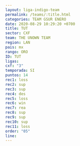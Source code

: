 ```yaml
---
layout: liga-indigo-team
permalink: /teams/:title.html
categories: TEAM GSUR ENERO
date: 2020-08-29 10:29:20 +0700
title: TUT
sector: CXF
team: THE UNOWN TEAM
region: LAN
pais: mx
rango: ORO
ID: TUT
ligas: 
cxf: "3"
temporada: SI
puntos: 14
rec1: loss
rec2: sup
rec3: sup
rec4: des
rec5: loss
rec6: win
rec7: rea
rec8: sup
rec9: sup
rec10: sup
rec11: loss
order: "05"
line:
---
```


